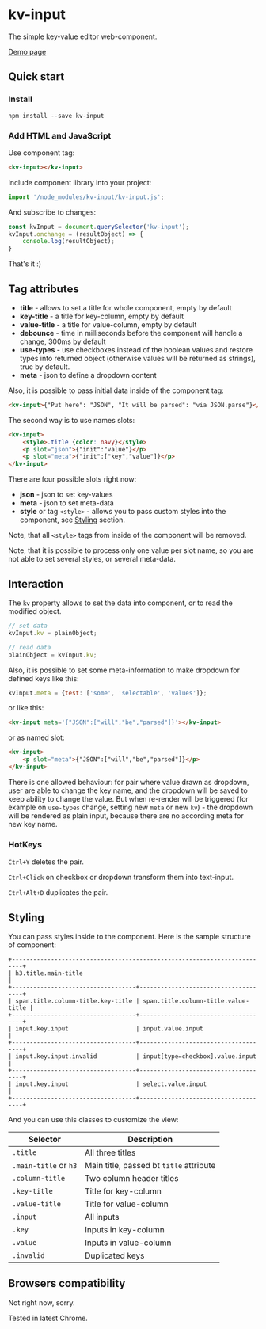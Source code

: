 # kv-input
The simple key-value editor web-component.

[Demo page](https://liksu.github.io/kv-input/)

## Quick start

### Install

```shell script
npm install --save kv-input
```

### Add HTML and JavaScript

Use component tag:

```html
<kv-input></kv-input>
```

Include component library into your project:

```js
import '/node_modules/kv-input/kv-input.js';
```

And subscribe to changes:

```js
const kvInput = document.querySelector('kv-input');
kvInput.onchange = (resultObject) => {
    console.log(resultObject);
} 
```

That's it :)

## Tag attributes

* **title** - allows to set a title for whole component, empty by default
* **key-title** - a title for key-column, empty by default
* **value-title** - a title for value-column, empty by default
* **debounce** - time in milliseconds before the component will handle a change, 300ms by default
* **use-types** - use checkboxes instead of the boolean values and restore types into returned object (otherwise values will be returned as strings), true by default.
* **meta** - json to define a dropdown content

Also, it is possible to pass initial data inside of the component tag:

```html
<kv-input>{"Put here": "JSON", "It will be parsed": "via JSON.parse"}</kv-input>
```

The second way is to use names slots:

```html
<kv-input>
    <style>.title {color: navy}</style>
    <p slot="json">{"init":"value"}</p>
    <p slot="meta">{"init":["key","value"]}</p>
</kv-input>
```

There are four possible slots right now:
* **json** - json to set key-values
* **meta** - json to set meta-data
* **style** or tag `<style>` -  allows you to pass custom styles into the component, see [Styling](#styling) section.

Note, that all `<style>` tags from inside of the component will be removed.

Note, that it is possible to process only one value per slot name, so you are not able to set several styles, or several meta-data. 

## Interaction

The `kv` property allows to set the data into component, or to read the modified object.

```js
// set data
kvInput.kv = plainObject;

// read data
plainObject = kvInput.kv;
```

Also, it is possible to set some meta-information to make dropdown for defined keys like this:

```js
kvInput.meta = {test: ['some', 'selectable', 'values']};
```

or like this:

```html
<kv-input meta='{"JSON":["will","be","parsed"]}'></kv-input>
```

or as named slot:

```html
<kv-input>
    <p slot="meta">{"JSON":["will","be","parsed"]}</p>
</kv-input>
```

There is one allowed behaviour: for pair where value drawn as dropdown, user are able to change the key name,
and the dropdown will be saved to keep ability to change the value.
But when re-render will be triggered (for example on `use-types` change, setting new `meta` or new `kv`) -
the dropdown will be rendered as plain input, because there are no according meta for new key name. 

### HotKeys

`Ctrl+Y` deletes the pair.

`Ctrl+Click` on checkbox or dropdown transform them into text-input.

`Ctrl+Alt+D` duplicates the pair.

## Styling

You can pass styles inside to the component.
Here is the sample structure of component:

```
+-------------------------------------------------------------------------+
| h3.title.main-title                                                     |
+-----------------------------------+-------------------------------------+
| span.title.column-title.key-title | span.title.column-title.value-title |
+-----------------------------------+-------------------------------------+
| input.key.input                   | input.value.input                   |
+-----------------------------------+-------------------------------------+
| input.key.input.invalid           | input[type=checkbox].value.input    |
+-----------------------------------+-------------------------------------+
| input.key.input                   | select.value.input                  |
+-----------------------------------+-------------------------------------+
```

And you can use this classes to customize the view:

| Selector | Description |
| --- | --- |
| `.title` | All three titles |
| `.main-title` or `h3` | Main title, passed bt `title` attribute |
| `.column-title` | Two column header titles |
| `.key-title` | Title for key-column |
| `.value-title` | Title for value-column |
| `.input` | All inputs |
| `.key` | Inputs in key-column |
| `.value` | Inputs in value-column |
| `.invalid` | Duplicated keys |


## Browsers compatibility

Not right now, sorry.

Tested in latest Chrome. 
